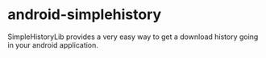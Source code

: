 android-simplehistory
=====================

SimpleHistoryLib provides a very easy way to get a download history going in your android application.